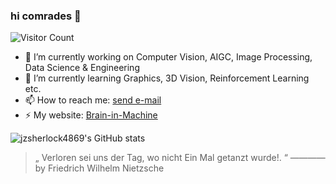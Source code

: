 ### hi comrades 👋

![Visitor Count](https://profile-counter.glitch.me/jzsherlock4869/count.svg)

<!--
**jzsherlock4869/jzsherlock4869** is a ✨ _special_ ✨ repository because its `README.md` (this file) appears on your GitHub profile.

Here are some ideas to get you started:

- 🔭 I’m currently working on ...
- 🌱 I’m currently learning ...
- 👯 I’m looking to collaborate on ...
- 🤔 I’m looking for help with ...
- 💬 Ask me about ...
- 📫 How to reach me: ...
- 😄 Pronouns: ...
- ⚡ Fun fact: ...
-->

- 🔭 I’m currently working on Computer Vision, AIGC, Image Processing, Data Science & Engineering
- 🌱 I’m currently learning Graphics, 3D Vision, Reinforcement Learning etc.
- 📫 How to reach me: [send e-mail](mailto:jzsherlock@163.com)
- ⚡ My website: [Brain-in-Machine](https://jzsherlock4869.github.io/)


![jzsherlock4869's GitHub stats](https://github-readme-stats.vercel.app/api?username=jzsherlock4869&show_icons=true&theme=radical)

<!-- ![Top Languages](https://github-readme-stats.vercel.app/api/top-langs/?username=jzsherlock4869&layout=compact&theme=dark) -->

> „ Verloren sei uns der Tag, wo nicht Ein Mal getanzt wurde!. “  ———— by Friedrich Wilhelm Nietzsche 
